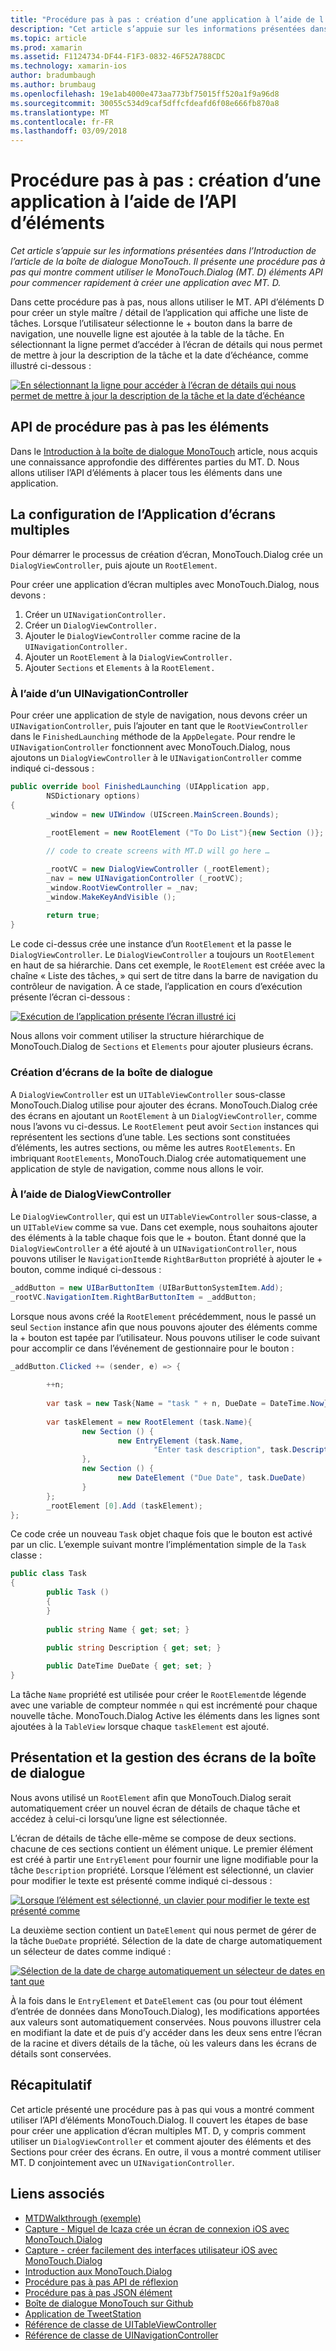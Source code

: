 ```yaml
---
title: "Procédure pas à pas : création d’une application à l’aide de l’API d’éléments"
description: "Cet article s’appuie sur les informations présentées dans l’Introduction de l’article de la boîte de dialogue MonoTouch. Il présente une procédure pas à pas qui montre comment utiliser le MonoTouch.Dialog (MT. D) éléments API pour commencer rapidement à créer une application avec MT. D."
ms.topic: article
ms.prod: xamarin
ms.assetid: F1124734-DF44-F1F3-0832-46F52A788CDC
ms.technology: xamarin-ios
author: bradumbaugh
ms.author: brumbaug
ms.openlocfilehash: 19e1ab4000e473aa773bf75015ff520a1f9a96d8
ms.sourcegitcommit: 30055c534d9caf5dffcfdeafd6f08e666fb870a8
ms.translationtype: MT
ms.contentlocale: fr-FR
ms.lasthandoff: 03/09/2018
---
```

# <a name="walkthrough---creating-an-application-using-the-elements-api"></a>Procédure pas à pas : création d’une application à l’aide de l’API d’éléments

_Cet article s’appuie sur les informations présentées dans l’Introduction de l’article de la boîte de dialogue MonoTouch. Il présente une procédure pas à pas qui montre comment utiliser le MonoTouch.Dialog (MT. D) éléments API pour commencer rapidement à créer une application avec MT. D._

Dans cette procédure pas à pas, nous allons utiliser le MT. API d’éléments D pour créer un style maître / détail de l’application qui affiche une liste de tâches. Lorsque l’utilisateur sélectionne le <span class="ui"> + </span> bouton dans la barre de navigation, une nouvelle ligne est ajoutée à la table de la tâche. En sélectionnant la ligne permet d’accéder à l’écran de détails qui nous permet de mettre à jour la description de la tâche et la date d’échéance, comme illustré ci-dessous :

 [![](elements-api-walkthrough-images/01-task-list-app.png "En sélectionnant la ligne pour accéder à l’écran de détails qui nous permet de mettre à jour la description de la tâche et la date d’échéance")](elements-api-walkthrough-images/01-task-list-app.png#lightbox)

 <a name="Elements_API_Walkthrough" />


## <a name="elements-api-walkthrough"></a>API de procédure pas à pas les éléments

Dans le [Introduction à la boîte de dialogue MonoTouch](~/ios/user-interface/monotouch.dialog/index.md) article, nous acquis une connaissance approfondie des différentes parties du MT. D. Nous allons utiliser l’API d’éléments à placer tous les éléments dans une application.

 <a name="Setting_up_the_Multi-Screen_Application" />


## <a name="setting-up-the-multi-screen-application"></a>La configuration de l’Application d’écrans multiples

Pour démarrer le processus de création d’écran, MonoTouch.Dialog crée un `DialogViewController`, puis ajoute un `RootElement`.

Pour créer une application d’écran multiples avec MonoTouch.Dialog, nous devons :

1.  Créer un  `UINavigationController.`
1.  Créer un  `DialogViewController.`
1.  Ajouter le `DialogViewController` comme racine de la  `UINavigationController.` 
1.  Ajouter un `RootElement` à la  `DialogViewController.`
1.  Ajouter `Sections` et `Elements` à la  `RootElement.` 


 <a name="Using_A_UINavigationController" />


### <a name="using-a-uinavigationcontroller"></a>À l’aide d’un UINavigationController

Pour créer une application de style de navigation, nous devons créer un `UINavigationController`, puis l’ajouter en tant que le `RootViewController` dans le `FinishedLaunching` méthode de la `AppDelegate`. Pour rendre le `UINavigationController` fonctionnent avec MonoTouch.Dialog, nous ajoutons un `DialogViewController` à le `UINavigationController` comme indiqué ci-dessous :

```csharp
public override bool FinishedLaunching (UIApplication app, 
        NSDictionary options)
{
        _window = new UIWindow (UIScreen.MainScreen.Bounds);
            
        _rootElement = new RootElement ("To Do List"){new Section ()};

        // code to create screens with MT.D will go here …

        _rootVC = new DialogViewController (_rootElement);
        _nav = new UINavigationController (_rootVC);
        _window.RootViewController = _nav;
        _window.MakeKeyAndVisible ();
            
        return true;
}
```

Le code ci-dessus crée une instance d’un `RootElement` et la passe le `DialogViewController`. Le `DialogViewController` a toujours un `RootElement` en haut de sa hiérarchie. Dans cet exemple, le `RootElement` est créée avec la chaîne « Liste des tâches, » qui sert de titre dans la barre de navigation du contrôleur de navigation. À ce stade, l’application en cours d’exécution présente l’écran ci-dessous :

 [![](elements-api-walkthrough-images/02-to-do-list-screen-.png "Exécution de l’application présente l’écran illustré ici")](elements-api-walkthrough-images/02-to-do-list-screen-.png#lightbox)

Nous allons voir comment utiliser la structure hiérarchique de MonoTouch.Dialog de `Sections` et `Elements` pour ajouter plusieurs écrans.

 <a name="Creating_the_Dialog_Screens" />


### <a name="creating-the-dialog-screens"></a>Création d’écrans de la boîte de dialogue

A `DialogViewController` est un `UITableViewController` sous-classe MonoTouch.Dialog utilise pour ajouter des écrans. MonoTouch.Dialog crée des écrans en ajoutant un `RootElement` à un `DialogViewController`, comme nous l’avons vu ci-dessus. Le `RootElement` peut avoir `Section` instances qui représentent les sections d’une table.
Les sections sont constituées d’éléments, les autres sections, ou même les autres `RootElements`. En imbriquant `RootElements`, MonoTouch.Dialog crée automatiquement une application de style de navigation, comme nous allons le voir.

 <a name="Using_DialogViewController" />


### <a name="using-dialogviewcontroller"></a>À l’aide de DialogViewController

Le `DialogViewController`, qui est un `UITableViewController` sous-classe, a un `UITableView` comme sa vue. Dans cet exemple, nous souhaitons ajouter des éléments à la table chaque fois que le <span class="ui"> + </span> bouton. Étant donné que la `DialogViewController` a été ajouté à un `UINavigationController`, nous pouvons utiliser le `NavigationItem`de `RightBarButton` propriété à ajouter le <span class="ui"> + </span> bouton, comme indiqué ci-dessous :

```csharp
_addButton = new UIBarButtonItem (UIBarButtonSystemItem.Add);
_rootVC.NavigationItem.RightBarButtonItem = _addButton;
```

Lorsque nous avons créé la `RootElement` précédemment, nous le passé un seul `Section` instance afin que nous pouvons ajouter des éléments comme la <span class="ui"> + </span> bouton est tapée par l’utilisateur. Nous pouvons utiliser le code suivant pour accomplir ce dans l’événement de gestionnaire pour le bouton :

```csharp
_addButton.Clicked += (sender, e) => {
                
        ++n;
                
        var task = new Task{Name = "task " + n, DueDate = DateTime.Now};
                
        var taskElement = new RootElement (task.Name){
                new Section () {
                        new EntryElement (task.Name, 
                                "Enter task description", task.Description)
                },
                new Section () {
                        new DateElement ("Due Date", task.DueDate)
                }
        };
        _rootElement [0].Add (taskElement);
};
```

Ce code crée un nouveau `Task` objet chaque fois que le bouton est activé par un clic. L’exemple suivant montre l’implémentation simple de la `Task` classe :

```csharp
public class Task
{   
        public Task ()
        {
        }
        
        public string Name { get; set; }
        
        public string Description { get; set; }

        public DateTime DueDate { get; set; }
}
```

 []()

La tâche `Name` propriété est utilisée pour créer le `RootElement`de légende avec une variable de compteur nommée `n` qui est incrémenté pour chaque nouvelle tâche. MonoTouch.Dialog Active les éléments dans les lignes sont ajoutées à la `TableView` lorsque chaque `taskElement` est ajouté.

 <a name="Presenting_and_Managing_Dialog_Screens" />


## <a name="presenting-and-managing-dialog-screens"></a>Présentation et la gestion des écrans de la boîte de dialogue

Nous avons utilisé un `RootElement` afin que MonoTouch.Dialog serait automatiquement créer un nouvel écran de détails de chaque tâche et accédez à celui-ci lorsqu’une ligne est sélectionnée.

L’écran de détails de tâche elle-même se compose de deux sections. chacune de ces sections contient un élément unique. Le premier élément est créé à partir une `EntryElement` pour fournir une ligne modifiable pour la tâche `Description` propriété. Lorsque l’élément est sélectionné, un clavier pour modifier le texte est présenté comme indiqué ci-dessous :

 [![](elements-api-walkthrough-images/03-create-task.png "Lorsque l’élément est sélectionné, un clavier pour modifier le texte est présenté comme")](elements-api-walkthrough-images/03-create-task.png#lightbox)

La deuxième section contient un `DateElement` qui nous permet de gérer de la tâche `DueDate` propriété. Sélection de la date de charge automatiquement un sélecteur de dates comme indiqué :

 [![](elements-api-walkthrough-images/04-date-picker.png "Sélection de la date de charge automatiquement un sélecteur de dates en tant que")](elements-api-walkthrough-images/04-date-picker.png#lightbox)

À la fois dans le `EntryElement` et `DateElement` cas (ou pour tout élément d’entrée de données dans MonoTouch.Dialog), les modifications apportées aux valeurs sont automatiquement conservées. Nous pouvons illustrer cela en modifiant la date et de puis d’y accéder dans les deux sens entre l’écran de la racine et divers détails de la tâche, où les valeurs dans les écrans de détails sont conservées.

 <a name="Summary" />


## <a name="summary"></a>Récapitulatif

Cet article présenté une procédure pas à pas qui vous a montré comment utiliser l’API d’éléments MonoTouch.Dialog. Il couvert les étapes de base pour créer une application d’écran multiples MT. D, y compris comment utiliser un `DialogViewController` et comment ajouter des éléments et des Sections pour créer des écrans. En outre, il vous a montré comment utiliser MT. D conjointement avec un `UINavigationController`.


## <a name="related-links"></a>Liens associés

- [MTDWalkthrough (exemple)](https://developer.xamarin.com/samples/MTDWalkthrough/)
- [Capture - Miguel de Icaza crée un écran de connexion iOS avec MonoTouch.Dialog](http://youtu.be/3butqB1EG0c)
- [Capture - créer facilement des interfaces utilisateur iOS avec MonoTouch.Dialog](http://youtu.be/j7OC5r8ZkYg)
- [Introduction aux MonoTouch.Dialog](~/ios/user-interface/monotouch.dialog/index.md)
- [Procédure pas à pas API de réflexion](~/ios/user-interface/monotouch.dialog/reflection-api-walkthrough.md)
- [Procédure pas à pas JSON élément](~/ios/user-interface/monotouch.dialog/json-element-walkthrough.md)
- [Boîte de dialogue MonoTouch sur Github](https://github.com/migueldeicaza/MonoTouch.Dialog)
- [Application de TweetStation](https://github.com/migueldeicaza/TweetStation)
- [Référence de classe de UITableViewController](http://developer.apple.com/library/ios/#DOCUMENTATION/UIKit/Reference/UITableViewController_Class/Reference/Reference.html)
- [Référence de classe de UINavigationController](http://developer.apple.com/library/ios/#documentation/UIKit/Reference/UINavigationController_Class/Reference/Reference.html)
